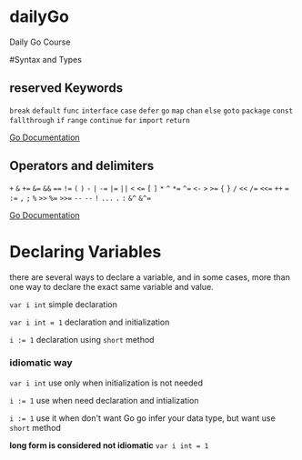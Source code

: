 # dailyGo
Daily Go Course

#Syntax and Types

## reserved Keywords
`break` `default` `func` `interface` `case` `defer` `go` `map`
`chan` `else` `goto` `package` `const` `fallthrough` `if` `range`
`continue` `for` `import` `return`

[Go Documentation](https://golang.org/ref/spec#Keywords)

## Operators and delimiters
`+` `&` `+=` `&=` `&&` `==` `!=` `(` `)`
`-` `|` `-=` `|=` `||` `<` `<=` `[` `]`
`*` `^` `*=` `^=` `<-` `>` `>=` `{` `}`
`/` `<<` `/=` `<<=` `++` `=` `:=` `,` `;`
`%` `>>` `%=` `>>=` `--` `--` `!` `...` `.` `:`
`&^` `&^=`

[Go Documentation](https://golang.org/ref/spec#Operators_and_punctuation)
# Declaring Variables
there are several ways to declare a variable, and in some cases,
more than one way to declare the exact same variable and value.

`var i int` simple declaration

`var i int = 1` declaration and initialization

`i := 1` declaration using `short` method

### idiomatic way

`var i int` use only when initialization is not needed

`i := 1` use when need declaration and intialization

`i := 1` use it when don't want Go go infer your data type, but want
use `short` method

**long form is considered not idiomatic** `var i int = 1`

